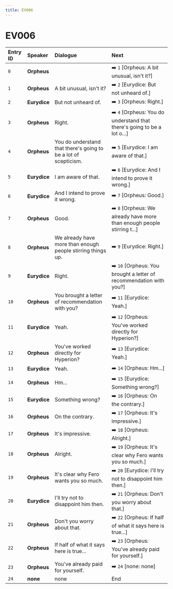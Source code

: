```yaml
---
title: EV006
---
```


# EV006


| Entry ID | Speaker | Dialogue | Next |
| :------- | :------ | :------- | :------------ |
| `0` | **Orpheus** |  | ➡️ `1` \[Orpheus: A bit unusual, isn't it?\] |
| `1` | **Orpheus** | A bit unusual, isn't it? | ➡️ `2` \[Eurydice: But not unheard of\.\] |
| `2` | **Eurydice** | But not unheard of\. | ➡️ `3` \[Orpheus: Right\.\] |
| `3` | **Orpheus** | Right\. | ➡️ `4` \[Orpheus: You do understand that there's going to be a lot o\.\.\.\] |
| `4` | **Orpheus** | You do understand that there's going to be a lot of scepticism\. | ➡️ `5` \[Eurydice: I am aware of that\.\] |
| `5` | **Eurydice** | I am aware of that\. | ➡️ `6` \[Eurydice: And I intend to prove it wrong\.\] |
| `6` | **Eurydice** | And I intend to prove it wrong\. | ➡️ `7` \[Orpheus: Good\.\] |
| `7` | **Orpheus** | Good\. | ➡️ `8` \[Orpheus: We already have more than enough people stirring t\.\.\.\] |
| `8` | **Orpheus** | We already have more than enough people stirring things up\. | ➡️ `9` \[Eurydice: Right\.\] |
| `9` | **Eurydice** | Right\. | ➡️ `10` \[Orpheus: You brought a letter of recommendation with you?\] |
| `10` | **Orpheus** | You brought a letter of recommendation with you? | ➡️ `11` \[Eurydice: Yeah\.\] |
| `11` | **Eurydice** | Yeah\. | ➡️ `12` \[Orpheus: You've worked directly for Hyperion?\] |
| `12` | **Orpheus** | You've worked directly for Hyperion? | ➡️ `13` \[Eurydice: Yeah\.\] |
| `13` | **Eurydice** | Yeah\. | ➡️ `14` \[Orpheus: Hm\.\.\.\] |
| `14` | **Orpheus** | Hm\.\.\. | ➡️ `15` \[Eurydice: Something wrong?\] |
| `15` | **Eurydice** | Something wrong? | ➡️ `16` \[Orpheus: On the contrary\.\] |
| `16` | **Orpheus** | On the contrary\. | ➡️ `17` \[Orpheus: It's impressive\.\] |
| `17` | **Orpheus** | It's impressive\. | ➡️ `18` \[Orpheus: Alright\.\] |
| `18` | **Orpheus** | Alright\. | ➡️ `19` \[Orpheus: It's clear why Fero wants you so much\.\] |
| `19` | **Orpheus** | It's clear why Fero wants you so much\. | ➡️ `20` \[Eurydice: I'll try not to disappoint him then\.\] |
| `20` | **Eurydice** | I'll try not to disappoint him then\. | ➡️ `21` \[Orpheus: Don't you worry about that\.\] |
| `21` | **Orpheus** | Don't you worry about that\. | ➡️ `22` \[Orpheus: If half of what it says here is true\.\.\.\] |
| `22` | **Orpheus** | If half of what it says here is true\.\.\. | ➡️ `23` \[Orpheus: You've already paid for yourself\.\] |
| `23` | **Orpheus** | You've already paid for yourself\. | ➡️ `24` \[none: none\] |
| `24` | **none** | none | End |

